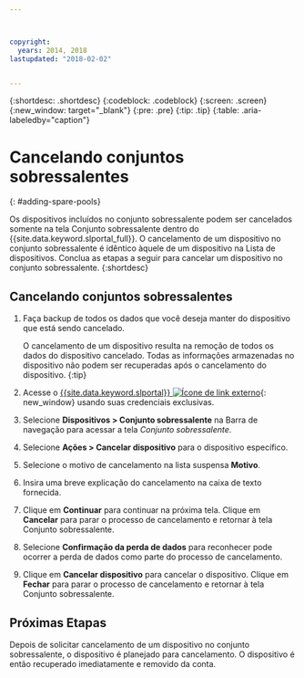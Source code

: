 ```yaml
---



copyright:
  years: 2014, 2018
lastupdated: "2018-02-02"


---
```


{:shortdesc: .shortdesc}
{:codeblock: .codeblock}
{:screen: .screen}
{:new_window: target="_blank"}
{:pre: .pre}
{:tip: .tip}
{:table: .aria-labeledby="caption"}


# Cancelando conjuntos sobressalentes 
{: #adding-spare-pools}

Os dispositivos incluídos no conjunto sobressalente podem ser cancelados somente na tela Conjunto sobressalente dentro do {{site.data.keyword.slportal_full}}. O cancelamento de um dispositivo no conjunto sobressalente é idêntico àquele de um dispositivo na Lista de dispositivos. Conclua as etapas a seguir para cancelar um dispositivo no conjunto sobressalente.
{:shortdesc}

## Cancelando conjuntos sobressalentes

1. Faça backup de todos os dados que você deseja manter do dispositivo que está sendo cancelado.

   O cancelamento de um dispositivo resulta na remoção de todos os dados do dispositivo cancelado. Todas as informações armazenadas no dispositivo não podem ser recuperadas após o cancelamento do dispositivo.
   {:tip}

2. Acesse o [{{site.data.keyword.slportal}} ![Ícone de link externo](../icons/launch-glyph.svg "Ícone de link externo")](https://control.softlayer.com/){: new_window} usando suas credenciais exclusivas.
3. Selecione **Dispositivos > Conjunto sobressalente** na Barra de navegação para acessar a tela *Conjunto sobressalente*.
4. Selecione **Ações > Cancelar dispositivo** para o dispositivo específico.
5. Selecione o motivo de cancelamento na lista suspensa **Motivo**.
6. Insira uma breve explicação do cancelamento na caixa de texto fornecida.
7. Clique em **Continuar** para continuar na próxima tela. Clique em **Cancelar** para parar o processo de cancelamento e retornar à tela Conjunto sobressalente.
8. Selecione **Confirmação da perda de dados** para reconhecer pode ocorrer a perda de dados como parte do processo de cancelamento.
9. Clique em **Cancelar dispositivo** para cancelar o dispositivo. Clique em **Fechar** para parar o processo de cancelamento e retornar à tela Conjunto sobressalente.

## Próximas Etapas
Depois de solicitar cancelamento de um dispositivo no conjunto sobressalente, o dispositivo é planejado para cancelamento. O dispositivo é então recuperado imediatamente e removido da conta.
